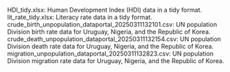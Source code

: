 HDI_tidy.xlsx: Human Development Index (HDI) data in a tidy format.
lit_rate_tidy.xlsx: Literacy rate data in a tidy format.
crude_birth_unpopulation_dataportal_20250311132101.csv: UN population Division birth rate data for Uruguay, Nigeria, and the Republic of Korea.
crude_death_unpopulation_dataportal_20250311132154.csv: UN population Division death rate data for Uruguay, Nigeria, and the Republic of Korea.
migration_unpopulation_dataportal_20250311132823.csv: UN population Division migration rate data for Uruguay, Nigeria, and the Republic of Korea.
